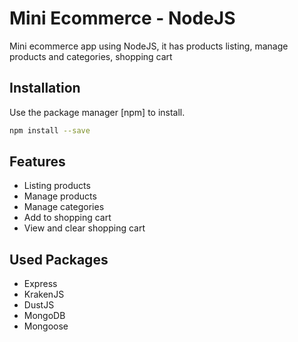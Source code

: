 # Mini Ecommerce - NodeJS

Mini ecommerce app using NodeJS, it has products listing, manage products and categories, shopping cart

## Installation

Use the package manager [npm] to install.

```bash
npm install --save
```

## Features

* Listing products
* Manage products
* Manage categories
* Add to shopping cart
* View and clear shopping cart

## Used Packages

* Express
* KrakenJS
* DustJS
* MongoDB
* Mongoose
